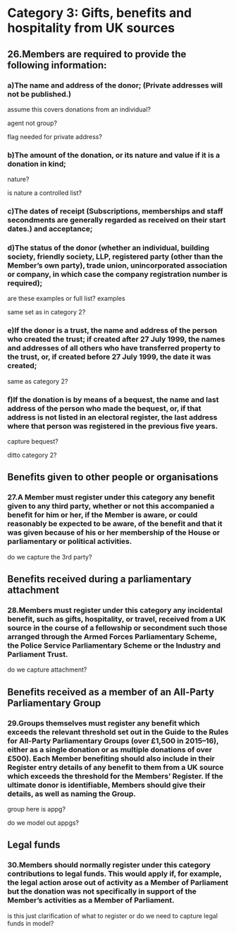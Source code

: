 # Category 3: Gifts, benefits and hospitality from UK sources

## 26.Members are required to provide the following information:

### a)The name and address of the donor; (Private addresses will not be published.)

assume this covers donations from an individual? 

agent not group?

flag needed for private address?

### b)The amount of the donation, or its nature and value if it is a donation in kind;

nature?

is nature a controlled list?

### c)The dates of receipt (Subscriptions, memberships and staff secondments are generally regarded as received on their start dates.) and acceptance;

### d)The status of the donor (whether an individual, building society, friendly society, LLP, registered party (other than the Member’s own party), trade union, unincorporated association or company, in which case the company registration number is required);

are these examples or full list? examples

same set as in category 2?

### e)If the donor is a trust, the name and address of the person who created the trust; if created after 27 July 1999, the names and addresses of all others who have transferred property to the trust, or, if created before 27 July 1999, the date it was created;

same as category 2?

### f)If the donation is by means of a bequest, the name and last address of the person who made the bequest, or, if that address is not listed in an electoral register, the last address where that person was registered in the previous five years.

capture bequest?

ditto category 2?

## Benefits given to other people or organisations

### 27.A Member must register under this category any benefit given to any third party, whether or not this accompanied a benefit for him or her, if the Member is aware, or could reasonably be expected to be aware, of the benefit and that it was given because of his or her membership of the House or parliamentary or political activities.

do we capture the 3rd party?

## Benefits received during a parliamentary attachment

### 28.Members must register under this category any incidental benefit, such as gifts, hospitality, or travel, received from a UK source in the course of a fellowship or secondment such those arranged through the Armed Forces Parliamentary Scheme, the Police Service Parliamentary Scheme or the Industry and Parliament Trust.

do we capture attachment?

## Benefits received as a member of an All-Party Parliamentary Group

### 29.Groups themselves must register any benefit which exceeds the relevant threshold set out in the Guide to the Rules for All-Party Parliamentary Groups (over £1,500 in 2015–16), either as a single donation or as multiple donations of over £500). Each Member benefiting should also include in their Register entry details of any benefit to them from a UK source which exceeds the threshold for the Members’ Register. If the ultimate donor is identifiable, Members should give their details, as well as naming the Group.

group here is appg?

do we model out appgs?

## Legal funds

### 30.Members should normally register under this category contributions to legal funds. This would apply if, for example, the legal action arose out of activity as a Member of Parliament but the donation was not specifically in support of the Member’s activities as a Member of Parliament.

is this just clarification of what to register or do we need to capture legal funds in model?